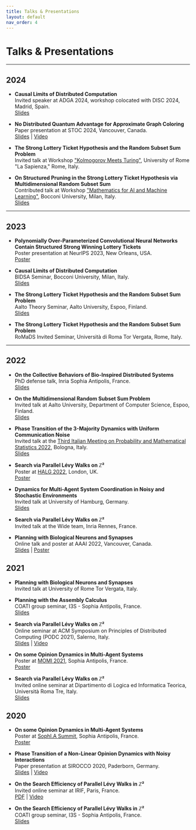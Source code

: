 ```yaml
---
title: Talks & Presentations
layout: default
nav_order: 4
---
```


# Talks & Presentations

---

## 2024

- **Causal Limits of Distributed Computation**  
  Invited speaker at ADGA 2024, workshop colocated with DISC 2024, Madrid, Spain.  
  [Slides](https://drive.google.com/file/d/1d1UUgQt7oAZBqePuHIpt038sONSVeTBT/view?usp=sharing)

- **No Distributed Quantum Advantage for Approximate Graph Coloring**  
  Paper presentation at STOC 2024, Vancouver, Canada.  
  [Slides](https://drive.google.com/file/d/1wAUFZeghfWZqSxaM9wkrBl2SRB1hu95K/view?usp=sharing) | [Video](https://www.youtube.com/watch?v=BfuyjNj_aKs&t=647s)

- **The Strong Lottery Ticket Hypothesis and the Random Subset Sum Problem**  
  Invited talk at Workshop ["Kolmogorov Meets Turing"](https://sites.google.com/uniroma1.it/kmt-2024), University of Rome "La Sapienza," Rome, Italy.

- **On Structured Pruning in the Strong Lottery Ticket Hypothesis via Multidimensional Random Subset Sum**  
  Contributed talk at Workshop ["Mathematics for AI and Machine Learning"](https://dec.unibocconi.eu/mathematics-artificial-intelligence-and-machine-learning), Bocconi University, Milan, Italy.  
  [Slides](https://drive.google.com/file/d/1adkSxTuNYPxugIQQUHeXCBWD3jQj3Obg/view?usp=sharing)

---

## 2023

- **Polynomially Over-Parameterized Convolutional Neural Networks Contain Structured Strong Winning Lottery Tickets**  
  Poster presentation at NeurIPS 2023, New Orleans, USA.  
  [Poster](https://neurips.cc/media/PosterPDFs/NeurIPS%202023/71487.png?t=1699528090.321876)

- **Causal Limits of Distributed Computation**  
  BIDSA Seminar, Bocconi University, Milan, Italy.  
  [Slides](https://drive.google.com/file/d/1tvL4cYt5sTGnQmwMn3AGu_FdfYZySw02/view?usp=sharing)

- **The Strong Lottery Ticket Hypothesis and the Random Subset Sum Problem**  
  Aalto Theory Seminar, Aalto University, Espoo, Finland.  
  [Slides](https://drive.google.com/file/d/1jrKQQ5tpiz0ixAImWQO276oD-WWxrBtG/view?usp=sharing)

- **The Strong Lottery Ticket Hypothesis and the Random Subset Sum Problem**  
  RoMaDS Invited Seminar, Università di Roma Tor Vergata, Rome, Italy.

---

## 2022

- **On the Collective Behaviors of Bio-Inspired Distributed Systems**  
  PhD defense talk, Inria Sophia Antipolis, France.  
  [Slides](https://drive.google.com/file/d/1ChaNXR3ia-I-xVMS7aacm9Meisu9fnvf/view?usp=sharing)

- **On the Multidimensional Random Subset Sum Problem**  
  Invited talk at Aalto University, Department of Computer Science, Espoo, Finland.  
  [Slides](https://drive.google.com/file/d/1JnYoZhHo_7WTBpdRhwQ00Qh5YM_2rXBE/view?usp=sharing)

- **Phase Transition of the 3-Majority Dynamics with Uniform Communication Noise**  
  Invited talk at the [Third Italian Meeting on Probability and Mathematical Statistics 2022](https://site.unibo.it/probstat/en/about-1/general-information), Bologna, Italy.  
  [Slides](https://drive.google.com/file/d/1_Nw0XDvW3MBKCwSEi7dJ8ECfQLk81s12/view?usp=sharing)

- **Search via Parallel Lévy Walks on ℤ²**  
  Poster at [HALG 2022](https://www.lse.ac.uk/HALG-2022), London, UK.  
  [Poster](https://drive.google.com/file/d/1XVYk4LQD_uw-mDsmVqv_Sqs8eFaolWSS/view?usp=sharing)

- **Dynamics for Multi-Agent System Coordination in Noisy and Stochastic Environments**  
  Invited talk at University of Hamburg, Germany.  
  [Slides](https://drive.google.com/file/d/16cXvd2nPe9-cMQzIQJZhFnzz_um20WK1/view?usp=sharing)

- **Search via Parallel Lévy Walks on ℤ²**  
  Invited talk at the Wide team, Inria Rennes, France.

- **Planning with Biological Neurons and Synapses**  
  Online talk and poster at AAAI 2022, Vancouver, Canada.  
  [Slides](https://drive.google.com/file/d/1ASApDked947d9oSZQ3-Hk8DCd9rO46hK/view?usp=sharing) | [Poster](https://hal.archives-ouvertes.fr/hal-03596672/file/assembly_aaai22_poster1_boxes.pdf)

## 2021

- **Planning with Biological Neurons and Synapses**  
  Invited talk at University of Rome Tor Vergata, Italy.

- **Planning with the Assembly Calculus**  
  COATI group seminar, I3S - Sophia Antipolis, France.  
  [Slides](https://drive.google.com/file/d/1Lw-ACHDs3scdqzP-3DCqyXHrt5qGtipV/view?usp=sharing)

- **Search via Parallel Lévy Walks on ℤ²**  
  Online seminar at ACM Symposium on Principles of Distributed Computing (PODC 2021), Salerno, Italy.  
  [Slides](https://drive.google.com/file/d/1ao7yiWWQ_45WRXqS3Ml890n-mH1goYCp/view?usp=sharing) | [Video](https://www.youtube.com/watch?v=iWWPq5asqsM)

- **On some Opinion Dynamics in Multi-Agent Systems**  
  Poster at [MOMI 2021](https://phd-seminars-sam.inria.fr/fr/momi2021/), Sophia Antipolis, France.  
  [Poster](https://drive.google.com/file/d/1SvA7veoxUG3QlSk81_wg0zCgpbgChRDk/view?usp=sharing)

- **Search via Parallel Lévy Walks on ℤ²**  
  Invited online seminar at Dipartimento di Logica ed Informatica Teorica, Università Roma Tre, Italy.  
  [Slides](https://drive.google.com/file/d/1DQB-W3dPixZpnv_PozOi8c204PCa4r_n/view?usp=sharing)

## 2020

- **On some Opinion Dynamics in Multi-Agent Systems**  
  Poster at [SophI.A Summit](https://univ-cotedazur.fr/events-uca/sophia-summit#menu_2), Sophia Antipolis, France.  
  [Poster](https://drive.google.com/file/d/1SvA7veoxUG3QlSk81_wg0zCgpbgChRDk/view?usp=sharing)

- **Phase Transition of a Non-Linear Opinion Dynamics with Noisy Interactions**  
  Paper presentation at SIROCCO 2020, Paderborn, Germany.  
  [Slides](https://drive.google.com/file/d/1YLnw-e8UNcrBaB6aPOY6sW1FxruAv7b4/view?usp=sharing) | [Video](https://www.youtube.com/watch?v=w2HKdREGpB4&list=PL2P_cO0GPJGSq4z5UJxPSWAUWgHWr48ck&index=20&t=0s)

- **On the Search Efficiency of Parallel Lévy Walks in ℤ²**  
  Invited online seminar at IRIF, Paris, France.  
  [PDF](https://drive.google.com/file/d/1LErKfi_Id_O0ip47Xq5kyI9E4hwUoyjj/view?usp=sharing) | [Video](https://bbb2.math.univ-paris-diderot.fr/playback/presentation/2.0/playback.html?meetingId=ba0d7ad67877c1212f88eec5deba5f6302d96d6e-1591703939771)

- **On the Search Efficiency of Parallel Lévy Walks in ℤ²**  
  COATI group seminar, I3S - Sophia Antipolis, France.  
  [Slides](https://drive.google.com/file/d/1Qu979ZwUoZLPiOw8OZoL4foiX6iEPhGn/view?usp=sharing)

